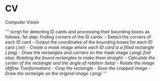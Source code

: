 # CV
Computer Vision

'''
script for detecting ID cards and processing their bounding boxes as follows:
 1st step: finding corners of the ID cards: 
    - Detect the corners of each ID card
    - Output the coordinates of the bounding boxes for each ID card (*.txt)
    - Create a mask image where each ID card is a filled rectangle (*.png)
    - Draw the rectangles and corners on the mask image (*.png)
 2nd step: Rotating the found rectangles to make them straight:
    - Calculate the center of the rectangle and the angle of rotation (teta)
    - Rotate the image (Affine Tranformation)
    - Crop the rectangle
    - Save the cropped image
    - Draw the rectangle on the original image (*.png)
'''
